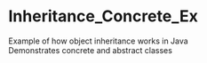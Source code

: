 # Inheritance_Concrete_Ex

Example of how object inheritance works in Java <br/>
Demonstrates concrete and abstract classes
